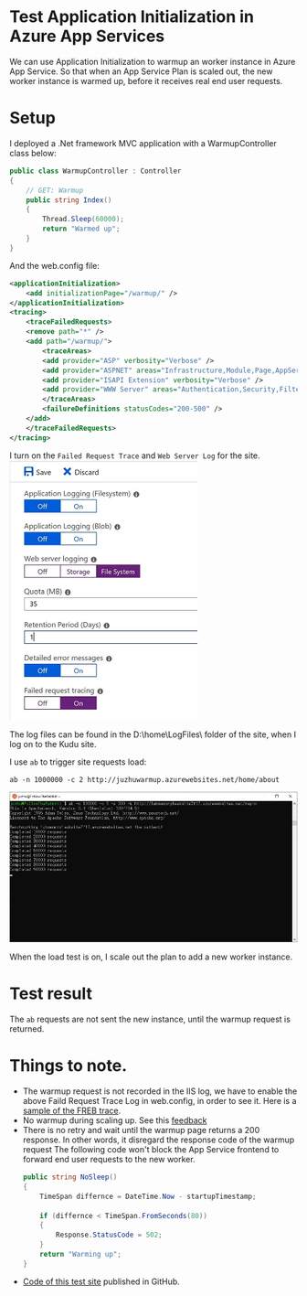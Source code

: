 # Test Application Initialization in Azure App Services

We can use Application Initialization to warmup an worker instance in Azure App Service. So that when an App Service Plan is scaled out, the new worker instance is warmed up, before it receives real end user requests.

# Setup
I deployed a .Net framework MVC application with a WarmupController class below:

```c#
public class WarmupController : Controller
{
    // GET: Warmup
    public string Index()
    {
        Thread.Sleep(60000);
        return "Warmed up";
    }
}
```
 
And the web.config file:
```xml
<applicationInitialization>
    <add initializationPage="/warmup/" />
</applicationInitialization>
<tracing>
    <traceFailedRequests>
    <remove path="*" />
    <add path="/warmup/">
        <traceAreas>
        <add provider="ASP" verbosity="Verbose" />
        <add provider="ASPNET" areas="Infrastructure,Module,Page,AppServices" verbosity="Verbose" />
        <add provider="ISAPI Extension" verbosity="Verbose" />
        <add provider="WWW Server" areas="Authentication,Security,Filter,StaticFile,CGI,Compression,Cache,RequestNotifications,Module,Rewrite,iisnode" verbosity="Verbose" />
        </traceAreas>
        <failureDefinitions statusCodes="200-500" />
    </add>
    </traceFailedRequests>
</tracing>
 ```
I turn on the ``Failed Request Trace`` and ``Web Server Log`` for the site.
![Turn on the logs](turn-on-logs.jpg)

The log files can be found in the D:\home\LogFiles\ folder of the site, when I log on to the Kudu site.

I use ``ab`` to trigger site requests load:
```
ab -n 1000000 -c 2 http://juzhuwarmup.azurewebsites.net/home/about
```
![ab](ab.jpg)

When the load test is on, I scale out the plan to add a new worker instance.
 
# Test result
The ``ab`` requests are not sent the new instance, until the warmup request is returned.

# Things to note.
* The warmup request is not recorded in the IIS log, we have to enable the above Faild Request Trace Log in web.config, in order to see it. Here is a [sample of the FREB trace](fr000002.xml).
* No warmup during scaling up. See this [feedback](https://feedback.azure.com/forums/169385-web-apps/suggestions/33580975-add-application-initialization-support-for-scale-u)
* There is no retry and wait until the warmup page returns a 200 response.
    In other words, it disregard the response code of the warmup request
    The following code won't block the App Service frontend to forward end user requests to the new worker.
    ```c#
    public string NoSleep()
    {
        TimeSpan differnce = DateTime.Now - startupTimestamp;

        if (differnce < TimeSpan.FromSeconds(80))
        {
            Response.StatusCode = 502;
        }
        return "Warming up";
    }
    ```
* [Code of this test site](https://github.com/4lowtherabbit/LabAppInit) published in GitHub.